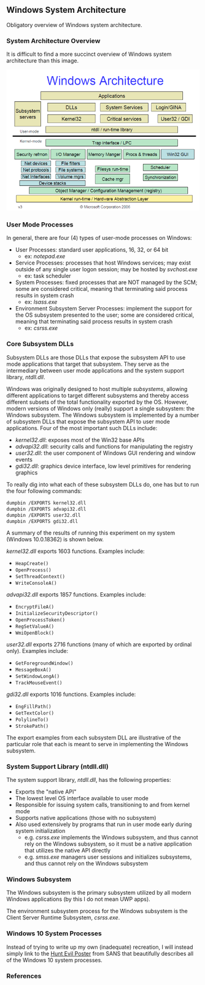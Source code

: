 ## Windows System Architecture

Obligatory overview of Windows system architecture.

### System Architecture Overview

It is difficult to find a more succinct overview of Windows system architecture than this image.

![SystemArchitecture](Local\SystemArchitecture.png)

### User Mode Processes

In general, there are four (4) types of user-mode processes on Windows:

- User Processes: standard user applications, 16, 32, or 64 bit
    - ex: _notepad.exe_
- Service Processes: processes that host Windows services; may exist outside of any single user logon session; may be hosted by _svchost.exe_
    - ex: task scheduler
- System Processes: fixed processes that are NOT managed by the SCM; some are considered critical, meaning that terminating said process results in system crash
    - ex: _lsass.exe_
- Environment Subsystem Server Processes: implement the support for the OS subsystem presented to the user; some are considered critical, meaning that terminating said process results in system crash
    - ex: _csrss.exe_
 
### Core Subsystem DLLs

Subsystem DLLs are those DLLs that expose the subsystem API to use mode applications that target that subsystem. They serve as the intermediary between user mode applications and the system support library, _ntdll.dll_.

Windows was originally designed to host multiple _subsystems_, allowing different applications to target different subsystems and thereby access different subsets of the total functionality exported by the OS. However, modern versions of Windows only (really) support a single subsystem: the Windows subsystem. The Windows subsystem is implemented by a number of subsystem DLLs that expose the subsystem API to user mode applications. Four of the most important such DLLs include:

- _kernel32.dll_: exposes most of the Win32 base APIs
- _advapi32.dll_: security calls and functions for manipulating the registry
- _user32.dll_: the user component of Windows GUI rendering and window events
- _gdi32.dll_: graphics device interface, low level primitives for rendering graphics

To really dig into what each of these subsystem DLLs do, one has but to run the four following commands:

```
dumpbin /EXPORTS kernel32.dll
dumpbin /EXPORTS advapi32.dll
dumpbin /EXPORTS user32.dll
dumpbin /EXPORTS gdi32.dll
```
A summary of the results of running this experiment on my system (Windows 10.0.18362) is shown below.

_kernel32.dll_ exports 1603 functions. Examples include:

- `HeapCreate()`
- `OpenProcess()`
- `SetThreadContext()`
- `WriteConsoleA()`

_advapi32.dll_ exports 1857 functions. Examples include:

- `EncryptFileA()`
- `InitializeSecurityDescriptor()`
- `OpenProcessToken()`
- `RegSetValueA()`
- `WmiOpenBlock()`

_user32.dll_ exports 2716 functions (many of which are exported by ordinal only). Examples include:

- `GetForegroundWindow()`
- `MessageBoxA()`
- `SetWindowLongA()`
- `TrackMouseEvent()`

_gdi32.dll_ exports 1016 functions. Examples include:

- `EngFillPath()`
- `GetTextColor()`
- `PolylineTo()`
- `StrokePath()`

The export examples from each subsystem DLL are illustrative of the particular role that each is meant to serve in implementing the Windows subsystem.

### System Support Library (ntdll.dll)

The system support library, _ntdll.dll_, has the following properties:

- Exports the "native API"
- The lowest level OS interface available to user mode
- Responsible for issuing system calls, transitioning to and from kernel mode
- Supports native applications (those with no subsystem)
- Also used extensively by programs that run in user mode early during system initialization
    - e.g. _csrss.exe_ implements the Windows subsystem, and thus cannot rely on the Windows subsystem, so it must be a native application that utilizes the native API directly
    - e.g. _smss.exe_ managers user sessions and initializes subsystems, and thus cannot rely on the Windows subsystem
 
### Windows Subsystem

The Windows subsystem is the primary subsystem utilized by all modern Windows applications (by this I do not mean UWP apps). 

The environment subsystem process for the Windows subsystem is the Client Server Runtime Subsystem, _csrss.exe_.

### Windows 10 System Processes

Instead of trying to write up my own (inadequate) recreation, I will instead simply link to the [Hunt Evil Poster](Local/SANS_Poster_2018_Hunt_Evil_FINAL.pdf) from SANS that beautifully describes all of the Windows 10 system processes.

### References


